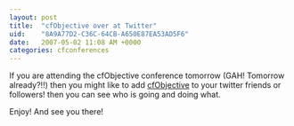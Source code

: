 ```yaml
---
layout: post
title:  "cfObjective over at Twitter"
uid:	"8A9A77D2-C36C-64CB-A650E87EA53AD5F6"
date:   2007-05-02 11:08 AM +0000
categories: cfconferences
---
```

If you are attending the cfObjective conference tomorrow (GAH! Tomorrow already?!!) then you might like to add <a href="http://twitter.com/cfobjective">cfObjective</a> to your twitter friends or followers! then you can see who is going and doing what.

Enjoy! And see you there!